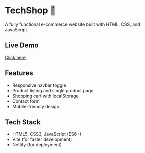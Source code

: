 
# TechShop 🛒
A fully functional e-commerce website built with HTML, CSS, and JavaScript.

## Live Demo
[Click here](https://your-netlify-link.netlify.app)


## Features
- Responsive navbar toggle
- Product listing and single product page
- Shopping cart with localStorage
- Contact form
- Mobile-friendly design

## Tech Stack
- HTML5, CSS3, JavaScript (ES6+)
- Vite (for faster development)
- Netlify (for deployment)



